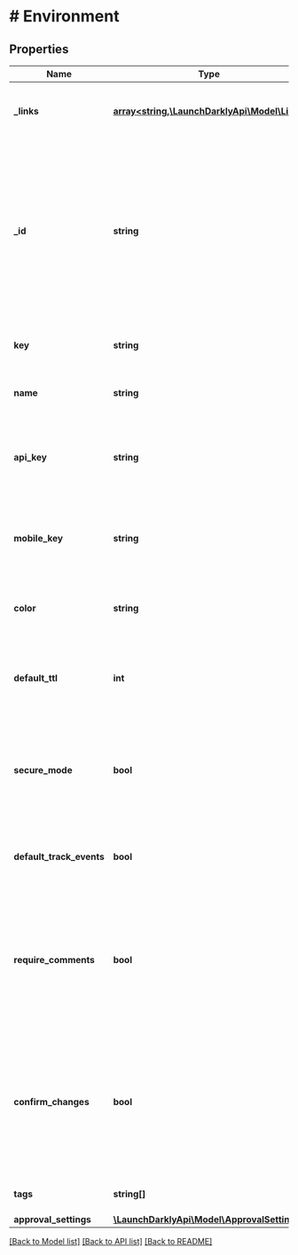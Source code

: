 # # Environment

## Properties

Name | Type | Description | Notes
------------ | ------------- | ------------- | -------------
**_links** | [**array<string,\LaunchDarklyApi\Model\Link>**](Link.md) | The location and content type of related resources |
**_id** | **string** | The ID for the environment. Use this as the client-side ID for authorization in some client-side SDKs, and to associate LaunchDarkly environments with CDN integrations in edge SDKs. |
**key** | **string** | A project-unique key for the new environment |
**name** | **string** | A human-friendly name for the new environment |
**api_key** | **string** | The SDK key for the environment. Use this for authorization in server-side SDKs. |
**mobile_key** | **string** | The mobile key for the environment. Use this for authorization in mobile SDKs. |
**color** | **string** | The color used to indicate this environment in the UI |
**default_ttl** | **int** | The default time (in minutes) that the PHP SDK can cache feature flag rules locally |
**secure_mode** | **bool** | Ensures that one end user of the client-side SDK cannot inspect the variations for another end user |
**default_track_events** | **bool** | Enables tracking detailed information for new flags by default |
**require_comments** | **bool** | Whether members who modify flags and segments through the LaunchDarkly user interface are required to add a comment |
**confirm_changes** | **bool** | Whether members who modify flags and segments through the LaunchDarkly user interface are required to confirm those changes |
**tags** | **string[]** | A list of tags for this environment |
**approval_settings** | [**\LaunchDarklyApi\Model\ApprovalSettings**](ApprovalSettings.md) |  | [optional]

[[Back to Model list]](../../README.md#models) [[Back to API list]](../../README.md#endpoints) [[Back to README]](../../README.md)
